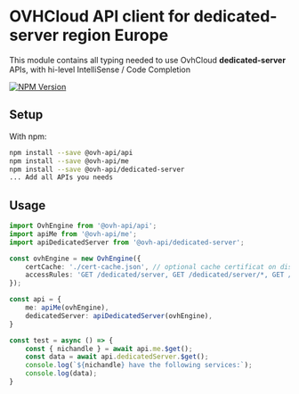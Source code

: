 # OVHCloud API client for **dedicated-server** region Europe

This module contains all typing needed to use OvhCloud **dedicated-server** APIs, with hi-level IntelliSense / Code Completion

[![NPM Version](https://img.shields.io/npm/v/@ovh-api/dedicated-server.svg?style=flat)](https://www.npmjs.org/package/@ovh-api/dedicated-server)

## Setup

With npm:

```bash
npm install --save @ovh-api/api
npm install --save @ovh-api/me
npm install --save @ovh-api/dedicated-server
... Add all APIs you needs
```

## Usage

```typescript
import OvhEngine from '@ovh-api/api';
import apiMe from '@ovh-api/me';
import apiDedicatedServer from '@ovh-api/dedicated-server';

const ovhEngine = new OvhEngine({ 
    certCache: './cert-cache.json', // optional cache certificat on disk.
    accessRules: 'GET /dedicated/server, GET /dedicated/server/*, GET /me', // optional limit the requested privileges.
});

const api = {
    me: apiMe(ovhEngine),
    dedicatedServer: apiDedicatedServer(ovhEngine),
}

const test = async () => {
    const { nichandle } = await api.me.$get();
    const data = await api.dedicatedServer.$get();
    console.log(`${nichandle} have the following services:`);
    console.log(data);
}
```

